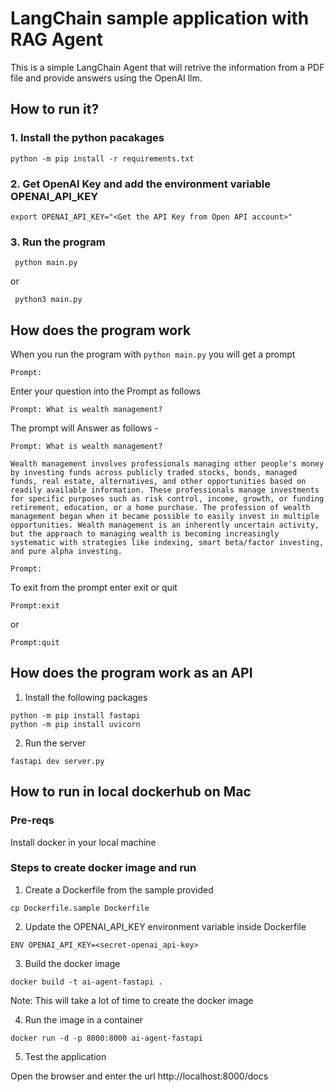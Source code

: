 # LangChain sample application with RAG Agent

This is a simple LangChain Agent that will retrive the information from a PDF file and provide answers using the OpenAI llm.

## How to run it?

### 1. Install the python pacakages

```
python -m pip install -r requirements.txt
```

### 2. Get OpenAI Key and add the environment variable OPENAI_API_KEY

` export OPENAI_API_KEY="<Get the API Key from Open API account>" `

### 3. Run the program

` python main.py`

or

` python3 main.py`


## How does the program work

When you run the program with ` python main.py ` you will get a prompt

```
Prompt:
```

Enter your question into the Prompt as follows

```
Prompt: What is wealth management?
```

The prompt will Answer as follows -

```
Prompt: What is wealth management?

Wealth management involves professionals managing other people's money by investing funds across publicly traded stocks, bonds, managed funds, real estate, alternatives, and other opportunities based on readily available information. These professionals manage investments for specific purposes such as risk control, income, growth, or funding retirement, education, or a home purchase. The profession of wealth management began when it became possible to easily invest in multiple opportunities. Wealth management is an inherently uncertain activity, but the approach to managing wealth is becoming increasingly systematic with strategies like indexing, smart beta/factor investing, and pure alpha investing.

Prompt: 
```

To exit from the prompt enter exit or quit

```
Prompt:exit
```

or

```
Prompt:quit
```

## How does the program work as an API


1. Install the following packages

```
python -m pip install fastapi
python -m pip install uvicorn
```
2. Run the server

`fastapi dev server.py`

## How to run in local dockerhub on Mac

### Pre-reqs

Install docker in your local machine

### Steps to create docker image and run

1. Create a Dockerfile from the sample provided

`cp Dockerfile.sample Dockerfile`

2. Update the OPENAI_API_KEY environment variable inside Dockerfile

`ENV OPENAI_API_KEY=<secret-openai_api-key>`

3. Build the docker image

`docker build -t ai-agent-fastapi .`

Note: This will take a lot of time to create the docker image

4. Run the image in a container

`docker run -d -p 8000:8000 ai-agent-fastapi`

5. Test the application

Open the browser and enter the url http://localhost:8000/docs


